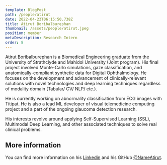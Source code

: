 ```yaml
---
template: BlogPost
path: /people/atirut
date: 2022-04-23T06:15:50.738Z
title: Atirut Boribalburephan
thumbnail: /assets/people/atirut.jpeg
position: member
metaDescription: Research Intern
order: 8
---
```


Atirut Boribalburephan is a Biomedical Engineering graduate from the University of Strathclyde and Mahidol University (Joint program). His final project involved Monte-Carlo simulations, gaze classification, and anatomically-compliant synthetic data for Digital Ophthalmology. He focuses on the development and advancement of clinically-relevant solutions with novel technologies and deep learning techniques regardless of modality domain (Tabular/ CV/ NLP/ etc.).

He is currently working on abnormality classification from ECG images with Titipat. He is also a lead ML developer of visual telemedicine computing project and a part of the ongoing glaucoma detection research.

His interests revolve around applying Self-Supervised Learning (SSL), Multimodal Deep Learning, and other associated techniques to solve real clinical problems.

## More information

You can find more information on his [Linkedin](https://www.linkedin.com/in/atirut-bor/) and his GitHub [@NameAtirut](https://github.com/NameAtirut).
